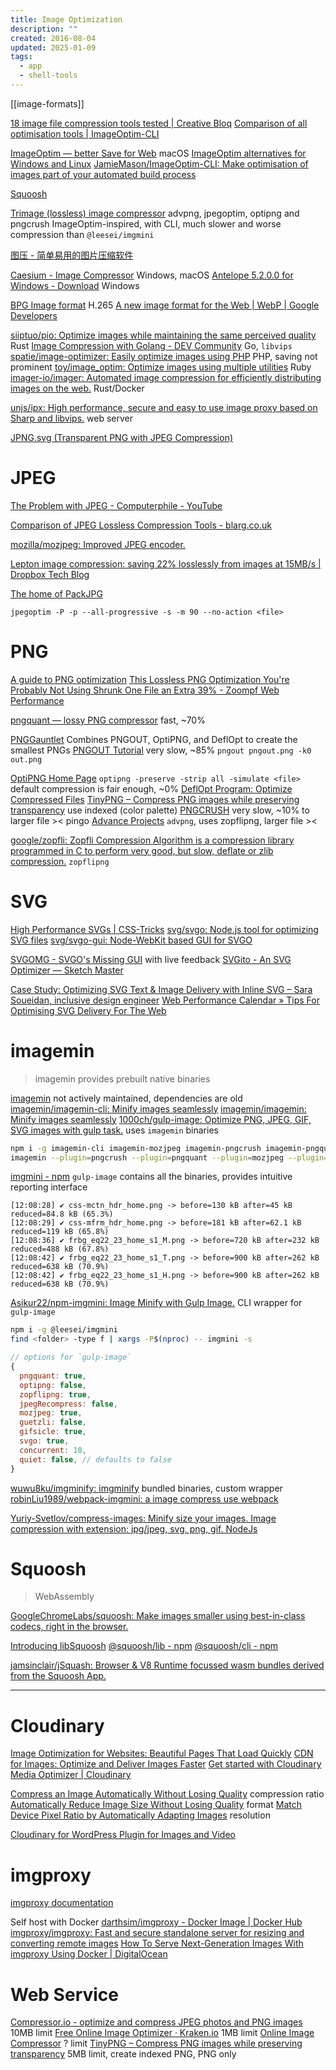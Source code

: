 ```yaml
---
title: Image Optimization
description: ""
created: 2016-08-04
updated: 2025-01-09
tags:
  - app
  - shell-tools
---
```


[[image-formats]]

[18 image file compression tools tested | Creative Bloq](http://www.creativebloq.com/design/image-compression-tools-1132865)
[Comparison of all optimisation tools | ImageOptim-CLI](https://jamiemason.github.io/ImageOptim-CLI/)

[ImageOptim — better Save for Web](https://imageoptim.com/mac) macOS
[ImageOptim alternatives for Windows and Linux](https://imageoptim.com/versions.html)
[JamieMason/ImageOptim-CLI: Make optimisation of images part of your automated build process](https://github.com/JamieMason/ImageOptim-CLI)

[Squoosh](https://squoosh.app/)

[Trimage (lossless) image compressor](https://trimage.org/) advpng, jpegoptim, optipng and pngcrush
ImageOptim-inspired, with CLI, much slower and worse compression than `@leesei/imgmini`

[图压 - 简单易用的图片压缩软件](https://tuya.xinxiao.tech/#open-source)

[Caesium - Image Compressor](https://saerasoft.com/caesium) Windows, macOS
[Antelope 5.2.0.0 for Windows - Download](https://antelope.en.uptodown.com/windows) Windows

[BPG Image format](http://bellard.org/bpg/) H.265
[A new image format for the Web | WebP | Google Developers](https://developers.google.com/speed/webp/)

[siiptuo/pio: Optimize images while maintaining the same perceived quality](https://github.com/siiptuo/pio) Rust
[Image Compression with Golang - DEV Community](https://dev.to/franciscomendes10866/image-compression-with-golang-k2p) Go, `libvips`
[spatie/image-optimizer: Easily optimize images using PHP](https://github.com/spatie/image-optimizer) PHP, saving not prominent
[toy/image_optim: Optimize images using multiple utilities](https://github.com/toy/image_optim) Ruby
[imager-io/imager: Automated image compression for efficiently distributing images on the web.](https://github.com/imager-io/imager) Rust/Docker

[unjs/ipx: High performance, secure and easy to use image proxy based on Sharp and libvips.](https://github.com/unjs/ipx/) web server

[JPNG.svg (Transparent PNG with JPEG Compression)](https://codepen.io/shshaw/full/LVKEdv?__cf_chl_jschl_tk__=15fe89eba4cfcd91483b5f446e2bd7e5ab144a98-1576653921-0-ARmYaylhbR0Nwzr7Mb1AyZfGpO-GnPHy5k34lS3n7FiDgdgDmphs82JUSbBitFdYosbBbcLbt3SMeNGDXfAg7qcL8aCfPc3aVx-H1FO8IE8lPAt4HL7pB9SqkIHxhSzdVtLbzZvZM_1aCFCBQYIBt4qhNpL3qNW-BW9BW7ywQXFm1hO9iZHbvT3KfbYlS7yH63F4Eh2K7encgLe89AfCvVEkoQckqI-16qekSdQt4PUznsma9fmmpgazM1G3xqO-lmc0gVczow9ykDT2FRLV3m4iCEtJgsKJN0hXf80xaSRyoz0ag-6mn7iimQf2zzl6NTU4Thbs8hz-L11V7PlL1zkjanQpR6aEoGEKHanbXEiM)

# JPEG

[The Problem with JPEG - Computerphile - YouTube](https://www.youtube.com/watch?v=yBX8GFqt6GA)

[Comparison of JPEG Lossless Compression Tools - blarg.co.uk](https://blarg.co.uk/blog/comparison-of-jpeg-lossless-compression-tools)

[mozilla/mozjpeg: Improved JPEG encoder.](https://github.com/mozilla/mozjpeg)

[Lepton image compression: saving 22% losslessly from images at 15MB/s | Dropbox Tech Blog](https://blogs.dropbox.com/tech/2016/07/lepton-image-compression-saving-22-losslessly-from-images-at-15mbs/)

[The home of PackJPG](http://www.elektronik.htw-aalen.de/packjpg/)

`jpegoptim -P -p --all-progressive -s -m 90 --no-action <file>`

# PNG

[A guide to PNG optimization](http://optipng.sourceforge.net/pngtech/optipng.html)
[This Lossless PNG Optimization You're Probably Not Using Shrunk One File an Extra 39% - Zoompf Web Performance](https://zoompf.com/blog/2014/11/png-optimization)

[pngquant — lossy PNG compressor](https://pngquant.org/) fast, ~70%

[PNGGauntlet](https://pnggauntlet.com/) Combines PNGOUT, OptiPNG, and DeflOpt to create the smallest PNGs
[PNGOUT Tutorial](http://advsys.net/ken/util/pngout.htm) very slow, ~85%
`pngout pngout.png -k0 out.png`

[OptiPNG Home Page](http://optipng.sourceforge.net/)
`optipng -preserve -strip all -simulate <file>` default compression is fair enough, ~0%
[DeflOpt Program: Optimize Compressed Files](http://www.dotnetperls.com/deflopt)
[TinyPNG – Compress PNG images while preserving transparency](https://tinypng.com/) use indexed (color palette)
[PNGCRUSH](https://pmt.sourceforge.io/pngcrush/) very slow, ~10% to larger file ><
pingo
[Advance Projects](http://www.advancemame.it/doc-advpng.html) `advpng`, uses zopflipng, larger file ><

[google/zopfli: Zopfli Compression Algorithm is a compression library programmed in C to perform very good, but slow, deflate or zlib compression.](https://github.com/google/zopfli) `zopflipng`

# SVG

[High Performance SVGs | CSS-Tricks](https://css-tricks.com/high-performance-svgs/)
[svg/svgo: Node.js tool for optimizing SVG files](https://github.com/svg/svgo)
[svg/svgo-gui: Node-WebKit based GUI for SVGO](https://github.com/svg/svgo-gui)

[SVGOMG - SVGO's Missing GUI](https://jakearchibald.github.io/svgomg/) with live feedback
[SVGito - An SVG Optimizer — Sketch Master](https://sketchmaster.com/svg-optimizer)

[Case Study: Optimizing SVG Text & Image Delivery with Inline SVG – Sara Soueidan, inclusive design engineer](https://www.sarasoueidan.com/blog/optimizing-svg-delivery-with-svg/)
[Web Performance Calendar » Tips For Optimising SVG Delivery For The Web](https://calendar.perfplanet.com/2014/tips-for-optimising-svg-delivery-for-the-web/)

# imagemin

> imagemin provides prebuilt native binaries

[imagemin](https://github.com/imagemin?type=source) not actively maintained, dependencies are old
[imagemin/imagemin-cli: Minify images seamlessly](https://github.com/imagemin/imagemin-cli)
[imagemin/imagemin: Minify images seamlessly](https://github.com/imagemin/imagemin)
[1000ch/gulp-image: Optimize PNG, JPEG, GIF, SVG images with gulp task.](https://github.com/1000ch/gulp-image) uses `imagemin` binaries

```sh
npm i -g imagemin-cli imagemin-mozjpeg imagemin-pngcrush imagemin-pngquant
imagemin --plugin=pngcrush --plugin=pngquant --plugin=mozjpeg --plugin=gifsicle --plugin=svgo "images/**" "outdir"
```

[imgmini - npm](https://www.npmjs.com/package/imgmini) `gulp-image` contains all the binaries, provides intuitive reporting interface

```
[12:08:28] ✔ css-mctn_hdr_home.png -> before=130 kB after=45 kB reduced=84.8 kB (65.3%)
[12:08:29] ✔ css-mfrm_hdr_home.png -> before=181 kB after=62.1 kB reduced=119 kB (65.8%)
[12:08:36] ✔ frbg_eq22_23_home_s1_M.png -> before=720 kB after=232 kB reduced=488 kB (67.8%)
[12:08:42] ✔ frbg_eq22_23_home_s1_T.png -> before=900 kB after=262 kB reduced=638 kB (70.9%)
[12:08:42] ✔ frbg_eq22_23_home_s1_H.png -> before=900 kB after=262 kB reduced=638 kB (70.9%)
```

[Asikur22/npm-imgmini: Image Minify with Gulp Image.](https://github.com/Asikur22/npm-imgmini) CLI wrapper for `gulp-image`

```sh
npm i -g @leesei/imgmini
find <folder> -type f | xargs -P$(nproc) -- imgmini -s
```

```js
// options for `gulp-image`
{
  pngquant: true,
  optipng: false,
  zopflipng: true,
  jpegRecompress: false,
  mozjpeg: true,
  guetzli: false,
  gifsicle: true,
  svgo: true,
  concurrent: 10,
  quiet: false, // defaults to false
}
```

[wuwu8ku/imgminify: imgminify](https://github.com/wuwu8ku/imgminify) bundled binaries, custom wrapper
[robinLiu1989/webpack-imgmini: a image compress use webpack](https://github.com/robinLiu1989/webpack-imgmini)

[Yuriy-Svetlov/compress-images: Minify size your images. Image compression with extension: jpg/jpeg, svg, png, gif. NodeJs](https://github.com/Yuriy-Svetlov/compress-images/)

# Squoosh

> WebAssembly

[GoogleChromeLabs/squoosh: Make images smaller using best-in-class codecs, right in the browser.](https://github.com/GoogleChromeLabs/squoosh)

[Introducing libSquoosh](https://web.dev/introducing-libsquoosh/)
[@squoosh/lib - npm](https://www.npmjs.com/package/@squoosh/lib)
[@squoosh/cli - npm](https://www.npmjs.com/package/@squoosh/cli)

[jamsinclair/jSquash: Browser & V8 Runtime focussed wasm bundles derived from the Squoosh App.](https://github.com/jamsinclair/jSquash)

---

# Cloudinary

[Image Optimization for Websites: Beautiful Pages That Load Quickly](https://cloudinary.com/blog/image_optimization_for_websites_beautiful_pages_that_load_quickly)
[CDN for Images: Optimize and Deliver Images Faster](https://cloudinary.com/blog/delivering_all_your_websites_images_through_a_cdn)
[Get started with Cloudinary Media Optimizer | Cloudinary](https://cloudinary.com/documentation/media_optimizer_get_started)

[Compress an Image Automatically Without Losing Quality](https://cloudinary.com/blog/the_holy_grail_of_image_optimization_or_balancing_visual_quality_and_file_size) compression ratio
[Automatically Reduce Image Size Without Losing Quality](https://cloudinary.com/blog/adaptive_browser_based_image_format_delivery) format
[Match Device Pixel Ratio by Automatically Adapting Images](https://cloudinary.com/blog/how_to_automatically_adapt_website_images_to_retina_and_hidpi_devices) resolution

[Cloudinary for WordPress Plugin for Images and Video](https://cloudinary.com/blog/introducing_cloudinary_s_wordpress_plugin_for_dynamic_images_and_video)

# imgproxy

[imgproxy documentation](https://docs.imgproxy.net/)

Self host with Docker
[darthsim/imgproxy - Docker Image | Docker Hub](https://hub.docker.com/r/darthsim/imgproxy/)
[imgproxy/imgproxy: Fast and secure standalone server for resizing and converting remote images](https://github.com/imgproxy/imgproxy)
[How To Serve Next-Generation Images With imgproxy Using Docker | DigitalOcean](https://www.digitalocean.com/community/tutorials/how-to-serve-next-generation-images-with-imgproxy-using-docker)

# Web Service

[Compressor.io - optimize and compress JPEG photos and PNG images](https://compressor.io/) 10MB limit
[Free Online Image Optimizer · Kraken.io](https://kraken.io/web-interface) 1MB limit
[Online Image Сompressor](https://imagecompressor.com/) ? limit
[TinyPNG – Compress PNG images while preserving transparency](https://tinypng.com/) 5MB limit, create indexed PNG, PNG only
